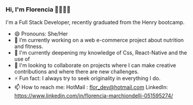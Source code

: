 ### Hi, I'm Florencia 👋👩🏼‍💻
I'm a Full Stack Developer, recently graduated from the Henry bootcamp.
- 😄 Pronouns: She/Her
- 🔭  I’m currently working on a web e-commerce project about nutrition and fitness.
- 🌱  I'm currently deepening my knowledge of Css, React-Native and the use of 
- 👯  I'm looking to collaborate on projects where I can make creative contributions and where there are new challenges.
- ⚡ Fun fact:  I always try to seek originality in everything I do.
- 📫 How to reach me: 
HotMail : flor_dev@hotmail.com
LinkedIn: https://www.linkedin.com/in/florencia-marchiondelli-051595274/

<!--
**FlorMarchion/FlorMarchion** is a ✨ _special_ ✨ repository because its `README.md` (this file) appears on your GitHub profile.

-->
